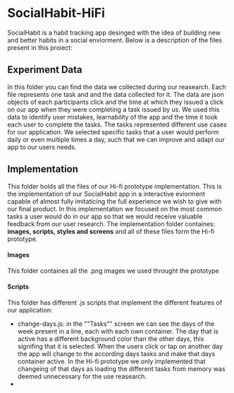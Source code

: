 # SocialHabit-HiFi

SocialHabit is a habit tracking app desinged with the idea of building new and better habits in a social enviorment.
Below is a description of the files present in this proiect:

## Experiment Data
In this folder you can find the data we collected during our reasearch. Each file represents one task and and the data collected for it. The data are json objects of each participants click  and the time at which they issued a click on our app when they were completing a task issued by us. We used this data to identify user mistakes, learnability of the app and the time it took each user to complete the tasks. The tasks represented different use cases for our application. We selected specific tasks that a user would perform daily or even multiple times a day, such that we can improve and adapt our app to our users needs.

## Implementation
This folder holds all the files of our Hi-fi prototype implementation. This is the implementation of our SocialHabit app in a interactive eviorment capable of almost fully imitaticing the full experience we wish to give with our final product. In this implementation we focused on the most common tasks a user would do in our app so that we would receive valuable feedback from our user research. The implementation folder containes: **images, scripts, styles and screens** and all of these files form the Hi-fi prototype. 
#### Images
This folder containes all the .png images we used throught the prototype
#### Scripts
This folder has different .js scripts that implement the different features of our application:
- change-days.js: in the ""Tasks"" screen we can see the days of the week present in a line, each with each own container. The day that is active has a different background color than the other days, this signifing that it is selected. When the users click or tap on another day the app will change to the according days tasks and make that days container active. In the Hi-fi prototype we only implemented that changeing of that days as loading the different tasks from memory was deemed unnecessary for the use reasearch.
- 
